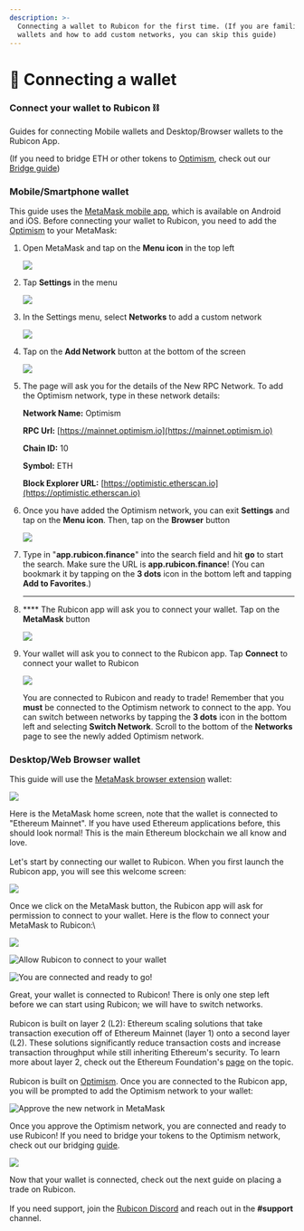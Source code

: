```yaml
---
description: >-
  Connecting a wallet to Rubicon for the first time. (If you are familiar with
  wallets and how to add custom networks, you can skip this guide)
---
```


# 👛 Connecting a wallet

### Connect your wallet to Rubicon ⛓️

Guides for connecting Mobile wallets and Desktop/Browser wallets to the Rubicon App.

(If you need to bridge ETH or other tokens to [Optimism](https://www.optimism.io/), check out our [Bridge guide](../bridge/bridging-to-optimism.md))

### Mobile/Smartphone wallet

This guide uses the [MetaMask mobile app](https://metamask.io/download.html), which is available on Android and iOS. Before connecting your wallet to Rubicon, you need to add the [Optimism](https://www.optimism.io/) to your MetaMask:

1.  Open MetaMask and tap on the **Menu icon** in the top left

    ![](<../.gitbook/assets/image (64).png>)


2.  Tap **Settings** in the menu

    ![](<../.gitbook/assets/image (108).png>)


3.  In the Settings menu, select **Networks** to add a custom network

    ![](<../.gitbook/assets/image (47).png>)


4.  Tap on the **Add Network** button at the bottom of the screen

    ![](<../.gitbook/assets/image (38).png>)


5.  The page will ask you for the details of the New RPC Network. To add the Optimism network, type in these network details:

    **Network Name:** Optimism

    **RPC Url:** [https://mainnet.optimism.io](https://mainnet.optimism.io)

    **Chain ID:** 10

    **Symbol:** ETH

    **Block Explorer URL:** [https://optimistic.etherscan.io](https://optimistic.etherscan.io)


6.  Once you have added the Optimism network, you can exit **Settings** and tap on the **Menu icon**. Then, tap on the **Browser** button

    ![](<../.gitbook/assets/image (109).png>)


7.  Type in "**app.rubicon.finance**" into the search field and hit **go** to start the search. Make sure the URL is **app.rubicon.finance**! (You can bookmark it by tapping on the **3 dots** icon in the bottom left and tapping **Add to Favorites**.)

    ****
8.  &#x20;**** The Rubicon app will ask you to connect your wallet. Tap on the **MetaMask** button

    ![](<../.gitbook/assets/image (23).png>)


9.  Your wallet will ask you to connect to the Rubicon app. Tap **Connect** to connect your wallet to Rubicon

    ![](<../.gitbook/assets/image (39).png>)



    You are connected to Rubicon and ready to trade! Remember that you **must** be connected to the Optimism network to connect to the app. You can switch between networks by tapping the **3 dots** icon in the bottom left and selecting **Switch Network**. Scroll to the bottom of the **Networks** page to see the newly added Optimism network.

### Desktop/Web Browser wallet

This guide will use the [MetaMask browser extension](https://metamask.io/download.html) wallet:

![](<../.gitbook/assets/image (85).png>)

Here is the MetaMask home screen, note that the wallet is connected to "Ethereum Mainnet". If you have used Ethereum applications before, this should look normal! This is the main Ethereum blockchain we all know and love.\
\
Let's start by connecting our wallet to Rubicon. When you first launch the Rubicon app, you will see this welcome screen:

![](<../.gitbook/assets/image (72).png>)

Once we click on the MetaMask button, the Rubicon app will ask for permission to connect to your wallet. Here is the flow to connect your MetaMask to Rubicon:\


![](<../.gitbook/assets/image (79).png>)

![Allow Rubicon to connect to your wallet](<../.gitbook/assets/image (94).png>)

![You are connected and ready to go!](<../.gitbook/assets/image (117).png>)

Great, your wallet is connected to Rubicon! There is only one step left before we can start using Rubicon; we will have to switch networks. \
\
Rubicon is built on layer 2 (L2): Ethereum scaling solutions that take transaction execution off of Ethereum Mainnet (layer 1) onto a second layer (L2). These solutions significantly reduce transaction costs and increase transaction throughput while still inheriting Ethereum's security. To learn more about layer 2, check out the Ethereum Foundation's [page](https://ethereum.org/en/developers/docs/scaling/layer-2-rollups/) on the topic.\
\
Rubicon is built on [Optimism](https://optimism.io/). Once you are connected to the Rubicon app, you will be prompted to add the Optimism network to your wallet:

![Approve the new network in MetaMask](<../.gitbook/assets/image (74).png>)

Once you approve the Optimism network, you are connected and ready to use Rubicon! If you need to bridge your tokens to the Optimism network, check out our bridging [guide](https://docs.rubicon.finance/getting-started/using-optimism/bridging-tokens-to-optimism).

![](<../.gitbook/assets/image (16).png>)

Now that your wallet is connected, check out the next guide on placing a trade on Rubicon.\
\
If you need support, join the [Rubicon Discord](https://discord.com/invite/E7pS24J) and reach out in the **#support** channel.
